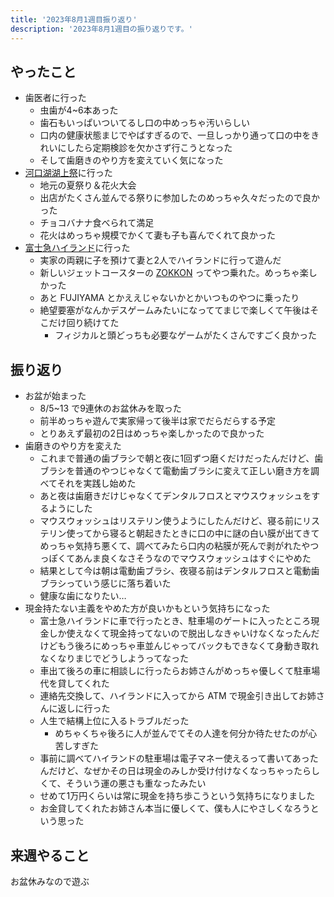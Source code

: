 ```yaml
---
title: '2023年8月1週目振り返り'
description: '2023年8月1週目の振り返りです。'
---
```


## やったこと

- 歯医者に行った
  - 虫歯が4~6本あった
  - 歯石もいっぱいついてるし口の中めっちゃ汚いらしい
  - 口内の健康状態まじでやばすぎるので、一旦しっかり通って口の中をきれいにしたら定期検診を欠かさず行こうとなった
  - そして歯磨きのやり方を変えていく気になった
- [河口湖湖上祭](https://fujisan.ne.jp/pages/396/)に行った
  - 地元の夏祭り＆花火大会
  - 出店がたくさん並んでる祭りに参加したのめっちゃ久々だったので良かった
  - チョコバナナ食べられて満足
  - 花火はめっちゃ規模でかくて妻も子も喜んでくれて良かった
- [富士急ハイランド](https://www.fujiq.jp/)に行った
  - 実家の両親に子を預けて妻と2人でハイランドに行って遊んだ
  - 新しいジェットコースターの [ZOKKON](https://www.fujiq.jp/special/zokkon/) ってやつ乗れた。めっちゃ楽しかった
  - あと FUJIYAMA とかええじゃないかとかいつものやつに乗ったり
  - 絶望要塞がなんかデスゲームみたいになっててまじで楽しくて午後はそこだけ回り続けてた
    - フィジカルと頭どっちも必要なゲームがたくさんですごく良かった

## 振り返り

- お盆が始まった
  - 8/5~13 で9連休のお盆休みを取った
  - 前半めっちゃ遊んで実家帰って後半は家でだらだらする予定
  - とりあえず最初の2日はめっちゃ楽しかったので良かった
- 歯磨きのやり方を変えた
  - これまで普通の歯ブラシで朝と夜に1回ずつ磨くだけだったんだけど、歯ブラシを普通のやつじゃなくて電動歯ブラシに変えて正しい磨き方を調べてそれを実践し始めた
  - あと夜は歯磨きだけじゃなくてデンタルフロスとマウスウォッシュをするようにした
  - マウスウォッシュはリステリン使うようにしたんだけど、寝る前にリステリン使ってから寝ると朝起きたときに口の中に謎の白い膜が出てきてめっちゃ気持ち悪くて、調べてみたら口内の粘膜が死んで剥がれたやつっぽくてあんま良くなさそうなのでマウスウォッシュはすぐにやめた
  - 結果として今は朝は電動歯ブラシ、夜寝る前はデンタルフロスと電動歯ブラシっていう感じに落ち着いた
  - 健康な歯になりたい…
- 現金持たない主義をやめた方が良いかもという気持ちになった
  - 富士急ハイランドに車で行ったとき、駐車場のゲートに入ったところ現金しか使えなくて現金持ってないので脱出しなきゃいけなくなったんだけどもう後ろにめっちゃ車並んじゃってバックもできなくて身動き取れなくなりまじでどうしようってなった
  - 車出て後ろの車に相談しに行ったらお姉さんがめっちゃ優しくて駐車場代を貸してくれた
  - 連絡先交換して、ハイランドに入ってから ATM で現金引き出してお姉さんに返しに行った
  - 人生で結構上位に入るトラブルだった
    - めちゃくちゃ後ろに人が並んでてその人達を何分か待たせたのが心苦しすぎた
  - 事前に調べてハイランドの駐車場は電子マネー使えるって書いてあったんだけど、なぜかその日は現金のみしか受け付けなくなっちゃったらしくて、そういう運の悪さも重なったみたい
  - せめて1万円くらいは常に現金を持ち歩こうという気持ちになりました
  - お金貸してくれたお姉さん本当に優しくて、僕も人にやさしくなろうという思った

## 来週やること

お盆休みなので遊ぶ
